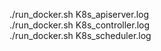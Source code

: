 ./run_docker.sh K8s_apiserver.log  
./run_docker.sh K8s_controller.log  
./run_docker.sh K8s_scheduler.log  